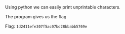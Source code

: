 Using python we can easily print unprintable characters.

The program gives us the flag

Flag: `1d2411efe307f5ac07bd28bbabb5769e`
